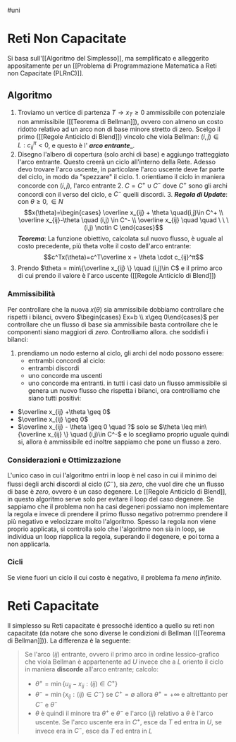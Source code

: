#uni 
# Reti Non Capacitate
Si basa sull'[[Algoritmo del Simplesso]], ma semplificato e alleggerito appositamente per un [[Problema di Programmazione Matematica a Reti non Capacitate (PLRnC)]].
## Algoritmo
1. Troviamo un vertice di partenza $T\to x_T\geq 0$ ammissibile con potenziale non ammissibile ([[Teorema di Bellman]]), ovvero con almeno un costo ridotto relativo ad un arco non di base minore stretto di zero.
   Scelgo il primo ([[Regole Anticiclo di Blend]]) vincolo che viola Bellman: $(i,j)\in L : c_{ij}^π < 0$, e questo è l' ___arco entrante____. 
2. Disegno l'albero di copertura (solo archi di base) e aggiungo tratteggiato l'arco entrante.
   Questo creerà un ciclo all'interno della Rete.
Adesso devo trovare l'arco uscente, in particolare l'arco uscente deve far parte del ciclo, in modo da "spezzare" il ciclo.
	   1. orientiamo il ciclo in maniera concorde con $(i,j)$, l'arco entrante
	   2. $C=C^+\cup C^-$ dove $C^+$ sono gli archi concordi con il verso del ciclo, e $C^-$ quelli discordi.
	   3. ___Regola di Update___:
	      con $\theta \geq 0,\in N$ 
	      $$x(\theta)=\begin{cases} \overline x_{ij} + \theta \quad(i,j)\in C^+ \\ \overline x_{ij}-\theta \quad (i,j) \in C^- 
	      \\ \overline x_{ij} \quad \quad \ \ \ (i,j) \notin C
	      \end{cases}$$
	    ___Teorema___: La funzione obiettivo, calcolata sul nuovo flusso, è uguale al costo precedente, più theta volte il costo dell'arco entrante: $$c^Tx(\theta)=c^T\overline x + \theta \cdot c_{ij}^π$$
3. Prendo $\theta = min\{\overline x_{ij} \} \quad (i,j)\in C$ 
   e il primo arco di cui prendo il valore è l'arco uscente ([[Regole Anticiclo di Blend]])
### Ammissibilità
Per controllare che la nuova $x(\theta)$ sia ammissibile dobbiamo controllare che rispetti i bilanci, ovvero $\begin{cases} Ex=b \\ x\geq 0\end{cases}$ 
per controllare che un flusso di base sia ammissibile basta controllare che le componenti siano maggiori di $zero$.
Controlliamo allora. che soddisfi i bilanci:
1. prendiamo un nodo esterno al ciclo, gli archi del nodo possono essere:
   - entrambi concordi al ciclo: 
   - entrambi discordi
   - uno concorde ma uscenti
   - uno concorde ma entranti.
in tutti i casi dato un flusso ammissibile si genera un nuovo flusso che rispetta i bilanci,
ora controlliamo che siano tutti positivi:
- $\overline x_{ij} +\theta \geq 0$ 
- $\overline x_{ij} \geq 0$ 
- $\overline x_{ij} - \theta \geq 0 \quad ?$ solo se $\theta \leq min\{\overline x_{ij} \} \quad (i,j)\in C^-$ e lo scegliamo proprio uguale quindi si, allora è ammissibile ed inoltre sappiamo che pone un flusso a zero.  
### Considerazioni e Ottimizzazione
L'unico caso in cui l'algoritmo entri in loop è nel caso in cui il minimo dei flussi degli archi discordi al ciclo ($C^-$), sia $zero$, che vuol dire che un flusso di base è $zero$, ovvero è un caso degenere.
Le [[Regole Anticiclo di Blend]], in questo algoritmo serve solo per evitare il loop del caso degenere. Se sappiamo che il problema non ha casi degeneri possiamo non implementare la regola e invece di prendere il primo flusso negativo potremmo prendere il più negativo e velocizzare molto l'algoritmo.
Spesso la regola non viene proprio applicata, si controlla solo che l'algoritmo non sia in loop, se individua un loop riapplica la regola, superando il degenere, e poi torna a non applicarla.
### Cicli
Se viene fuori un ciclo il cui costo è negativo, il problema fa $meno \ infinito$.

# Reti Capacitate
Il simplesso su Reti capacitate è pressoché identico a quello su reti non capacitate (da notare che sono diverse le condizioni di Bellman ([[Teorema di Bellman]])). La differenza è la seguente:
>Se l'arco $(ij)$ entrante, ovvero il primo arco in ordine lessico-grafico che viola Bellman è appartenente ad $U$ invece che a $L$ oriento il ciclo in maniera __discorde__ all'arco entrante; 
>calcolo:
>- $\theta^+=\min\{ u_{ij}-x_{ij} : (ij)\in C^+ \}$ 
>- $\theta^-=\min\{ x_{ij} : (ij)\in C^- \}$ 
>  se $C^+ = \emptyset$ allora $\theta^+ = +\infty$ e altrettanto per $C^-$ e $\theta^-$  
>- $\theta$ è quindi il minore tra $\theta^+$ e $\theta^-$ e l'arco $(ij)$ relativo a $\theta$ è l'arco uscente.
>Se l'arco uscente era in $C^+$, esce da $T$ ed entra in $U$, se invece era in $C^-$, esce da $T$ ed entra in $L$ 